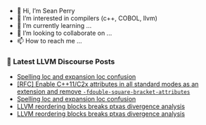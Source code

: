 - 👋 Hi, I’m Sean Perry
- 👀 I’m interested in compilers (c++, COBOL, llvm)
- 🌱 I’m currently learning ...
- 💞️ I’m looking to collaborate on ...
- 📫 How to reach me ...

<!---
s66perry/s66perry is a ✨ special ✨ repository because its `README.md` (this file) appears on your GitHub profile.
You can click the Preview link to take a look at your changes.
--->
### 📕 Latest LLVM Discourse Posts

<!-- DISCOURSE-LLVM:START -->
- [Spelling loc and expansion loc confusion](https://discourse.llvm.org/t/spelling-loc-and-expansion-loc-confusion/71279#post_5)
- [[RFC] Enable C++11/C2x attributes in all standard modes as an extension and remove `-fdouble-square-bracket-attributes`](https://discourse.llvm.org/t/rfc-enable-c-11-c2x-attributes-in-all-standard-modes-as-an-extension-and-remove-fdouble-square-bracket-attributes/71268#post_3)
- [Spelling loc and expansion loc confusion](https://discourse.llvm.org/t/spelling-loc-and-expansion-loc-confusion/71279#post_4)
- [LLVM reordering blocks breaks ptxas divergence analysis](https://discourse.llvm.org/t/llvm-reordering-blocks-breaks-ptxas-divergence-analysis/71126?page=2#post_30)
- [LLVM reordering blocks breaks ptxas divergence analysis](https://discourse.llvm.org/t/llvm-reordering-blocks-breaks-ptxas-divergence-analysis/71126?page=2#post_29)
<!-- DISCOURSE-LLVM:END -->
